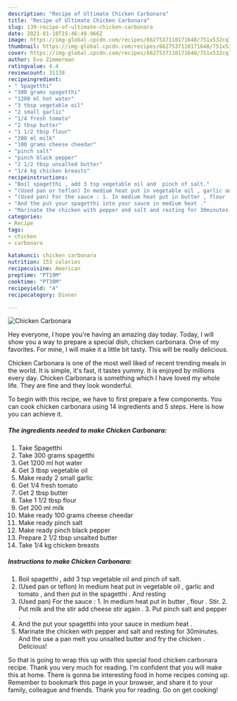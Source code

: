 ```yaml
---
description: "Recipe of Ultimate Chicken Carbonara"
title: "Recipe of Ultimate Chicken Carbonara"
slug: 139-recipe-of-ultimate-chicken-carbonara
date: 2021-01-10T15:46:49.966Z
image: https://img-global.cpcdn.com/recipes/6627537110171648/751x532cq70/chicken-carbonara-recipe-main-photo.jpg
thumbnail: https://img-global.cpcdn.com/recipes/6627537110171648/751x532cq70/chicken-carbonara-recipe-main-photo.jpg
cover: https://img-global.cpcdn.com/recipes/6627537110171648/751x532cq70/chicken-carbonara-recipe-main-photo.jpg
author: Eva Zimmerman
ratingvalue: 4.4
reviewcount: 31138
recipeingredient:
- " Spagetthi"
- "300 grams spagetthi"
- "1200 ml hot water"
- "3 tbsp vegetable oil"
- "2 small garlic"
- "1/4 fresh tomato"
- "2 tbsp butter"
- "1 1/2 tbsp flour"
- "200 ml milk"
- "100 grams cheese cheedar"
- "pinch salt"
- "pinch black pepper"
- "2 1/2 tbsp unsalted butter"
- "1/4 kg chicken breasts"
recipeinstructions:
- "Boil spagetthi , add 3 tsp vegetable oil and  pinch of salt."
- "(Used pan or teflon) In medium heat put in vegetable oil , garlic and tomato , and then put in the spagetthi . And resting"
- "(Used pan) For the sauce : 1. In medium heat put in butter , flour . Stir. 2. Put milk and the stir add cheese stir again . 3. Put pinch salt and pepper ."
- "And the put your spagetthi into your sauce in medium heat ."
- "Marinate the chicken with pepper and salt and resting for 30minutes. And the use a pan melt you unsalted butter and fry the chicken . Delicious!"
categories:
- Recipe
tags:
- chicken
- carbonara

katakunci: chicken carbonara 
nutrition: 153 calories
recipecuisine: American
preptime: "PT19M"
cooktime: "PT30M"
recipeyield: "4"
recipecategory: Dinner

---
```



![Chicken Carbonara](https://img-global.cpcdn.com/recipes/6627537110171648/751x532cq70/chicken-carbonara-recipe-main-photo.jpg)

Hey everyone, I hope you're having an amazing day today. Today, I will show you a way to prepare a special dish, chicken carbonara. One of my favorites. For mine, I will make it a little bit tasty. This will be really delicious.



Chicken Carbonara is one of the most well liked of recent trending meals in the world. It is simple, it's fast, it tastes yummy. It is enjoyed by millions every day. Chicken Carbonara is something which I have loved my whole life. They are fine and they look wonderful.


To begin with this recipe, we have to first prepare a few components. You can cook chicken carbonara using 14 ingredients and 5 steps. Here is how you can achieve it.

<!--inarticleads1-->

##### The ingredients needed to make Chicken Carbonara:

1. Take  Spagetthi
1. Take 300 grams spagetthi
1. Get 1200 ml hot water
1. Get 3 tbsp vegetable oil
1. Make ready 2 small garlic
1. Get 1/4 fresh tomato
1. Get 2 tbsp butter
1. Take 1 1/2 tbsp flour
1. Get 200 ml milk
1. Make ready 100 grams cheese cheedar
1. Make ready pinch salt
1. Make ready pinch black pepper
1. Prepare 2 1/2 tbsp unsalted butter
1. Take 1/4 kg chicken breasts




<!--inarticleads2-->

##### Instructions to make Chicken Carbonara:

1. Boil spagetthi , add 3 tsp vegetable oil and  pinch of salt.
1. (Used pan or teflon) In medium heat put in vegetable oil , garlic and tomato , and then put in the spagetthi . And resting
1. (Used pan) For the sauce : 1. In medium heat put in butter , flour . Stir. 2. Put milk and the stir add cheese stir again . 3. Put pinch salt and pepper .
1. And the put your spagetthi into your sauce in medium heat .
1. Marinate the chicken with pepper and salt and resting for 30minutes. And the use a pan melt you unsalted butter and fry the chicken . Delicious!




So that is going to wrap this up with this special food chicken carbonara recipe. Thank you very much for reading. I'm confident that you will make this at home. There is gonna be interesting food in home recipes coming up. Remember to bookmark this page in your browser, and share it to your family, colleague and friends. Thank you for reading. Go on get cooking!
